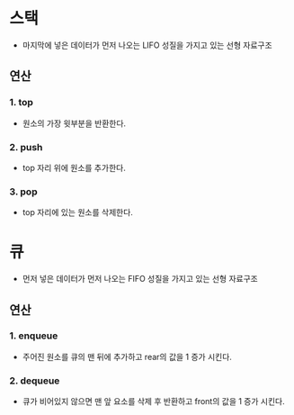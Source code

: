 # 스택  
- 마지막에 넣은 데이터가 먼저 나오는 LIFO 성질을 가지고 있는 선형 자료구조  

## 연산  
### 1. top  
- 원소의 가장 윗부분을 반환한다.  
 
### 2. push  
- top 자리 위에 원소를 추가한다.  

### 3. pop  
- top 자리에 있는 원소를 삭제한다.  

# 큐  
- 먼저 넣은 데이터가 먼저 나오는 FIFO 성질을 가지고 있는 선형 자료구조

## 연산  
### 1. enqueue  
- 주어진 원소를 큐의 맨 뒤에 추가하고 rear의 값을 1 증가 시킨다.

### 2. dequeue  
- 큐가 비어있지 않으면 맨 앞 요소를 삭제 후 반환하고 front의 값을 1 증가 시킨다.

